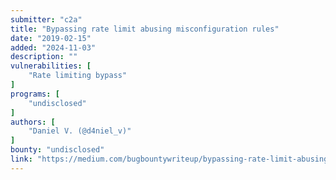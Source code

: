 ```yaml
---
submitter: "c2a"
title: "Bypassing rate limit abusing misconfiguration rules"
date: "2019-02-15"
added: "2024-11-03"
description: ""
vulnerabilities: [
    "Rate limiting bypass"
]
programs: [
    "undisclosed"
]
authors: [
    "Daniel V. (@d4niel_v)"
]
bounty: "undisclosed"
link: "https://medium.com/bugbountywriteup/bypassing-rate-limit-abusing-misconfiguration-rules-dcd38e4e1028"
---
```




